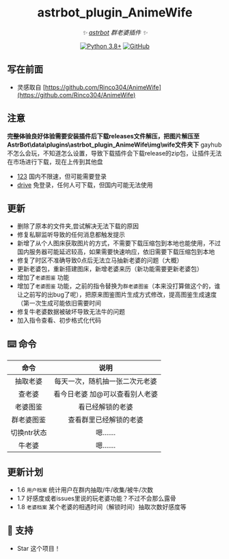 </div>

<div align="center">

# astrbot_plugin_AnimeWife

_✨ [astrbot](https://github.com/AstrBotDevs/AstrBot) 群老婆插件 ✨_

[![Python 3.8+](https://img.shields.io/badge/Python-3.8%2B-blue.svg)](https://www.python.org/)
[![GitHub](https://img.shields.io/badge/作者-zgojin-blue)](https://github.com/zgojin)

</div>

## 写在前面 ##
- 灵感取自 [https://github.com/Rinco304/AnimeWife](https://github.com/Rinco304/AnimeWife)

## 注意 ##
**~~完整体验~~良好体验需要安装插件后下载releases文件解压，把图片解压至AstrBot\data\plugins\astrbot_plugin_AnimeWife\img\wife文件夹下**
gayhub不怎么会玩，不知道怎么设置，导致下载插件会下载release的zip包，让插件无法在市场进行下载，现在上传到其他盘
-  [123](https://www.123912.com/s/WYodjv-obfCd) 国内不限速，但可能需要登录
-  [drive](https://drive.google.com/file/d/1aI9-8OP85MPM-k8RyIbMXK8Miaoy8DIo/view?usp=sharing)  免登录，任何人可下载，但国内可能无法使用

## 更新 ##
- 删除了原本的文件夹,尝试解决无法下载的原因
- 修复私聊监听导致的任何消息都触发提示
- 新增了从个人图床获取图片的方式，不需要下载压缩包到本地也能使用，不过国内服务器可能延迟较高，如果需要快速响应，依旧需要下载压缩包到本地
- 修复了时区不准确导致0点后无法立马抽新老婆的问题（大概）
- 更新老婆包，重新搭建图床，新增老婆来历（新功能需要更新老婆包）
- 增加了`老婆图鉴` 功能
- 增加了`老婆图鉴` 功能，之前的指令替换为`群老婆图鉴`（本来没打算做这个的，谁让之前写的出bug了呢），把原来图鉴图片生成方式修改，提高图鉴生成速度（第一次生成可能依旧需要时间
- 修复牛老婆数据被破坏导致无法牛的问题
- 加入指令查看、初步格式化代码
## ⌨️ 命令

|     命令      |      说明        |
|:-------------:|:------------------------------------:|
|   抽取老婆        | 每天一次，随机抽一张二次元老婆  |
|   查老婆          | 看今日老婆 加@可以查看别人老婆  |
|   老婆图鉴        | 看已经解锁的老婆    |
|   群老婆图鉴      | 查看群里已经解锁的老婆 |
|   切换ntr状态     | 嗯....... |
|   牛老婆          | 嗯....... |

## 更新计划 ##
- 1.6 `用户档案` 统计用户在群内抽取/牛/收集/被牛/次数
- 1.7 好感度或者issues里说的玩老婆功能？不过不会那么露骨
- 1.8 `老婆档案` 某个老婆的相遇时间（解锁时间）抽取次数好感度等

## 🌟 支持

- Star 这个项目！






